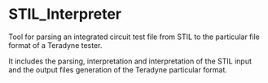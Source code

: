 # STIL_Interpreter
Tool for parsing an integrated circuit test file from STIL to the particular file format of a Teradyne tester.

It includes the parsing, interpretation and interpretation of the STIL input and the output files generation of the Teradyne particular format.
